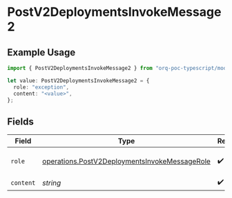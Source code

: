 # PostV2DeploymentsInvokeMessage2

## Example Usage

```typescript
import { PostV2DeploymentsInvokeMessage2 } from "orq-poc-typescript/models/operations";

let value: PostV2DeploymentsInvokeMessage2 = {
  role: "exception",
  content: "<value>",
};
```

## Fields

| Field                                                                                                          | Type                                                                                                           | Required                                                                                                       | Description                                                                                                    |
| -------------------------------------------------------------------------------------------------------------- | -------------------------------------------------------------------------------------------------------------- | -------------------------------------------------------------------------------------------------------------- | -------------------------------------------------------------------------------------------------------------- |
| `role`                                                                                                         | [operations.PostV2DeploymentsInvokeMessageRole](../../models/operations/postv2deploymentsinvokemessagerole.md) | :heavy_check_mark:                                                                                             | The role of the prompt message                                                                                 |
| `content`                                                                                                      | *string*                                                                                                       | :heavy_check_mark:                                                                                             | N/A                                                                                                            |